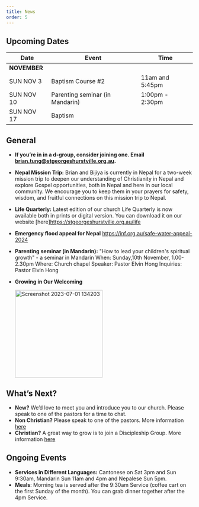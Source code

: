 ```yaml
---
title: News
order: 5
---
```


## Upcoming Dates

| Date | Event | Time |
| ----- | ----- | ----- |
| **NOVEMBER** | 
| SUN NOV 3 | Baptism Course #2 | 11am and 5:45pm |
| SUN NOV 10 | Parenting seminar (in Mandarin) | 1:00pm - 2:30pm|
| SUN NOV 17 | Baptism |  |




## General
- **If you’re in in a d-group, consider joining one. Email brian.tung@stgeorgeshurstville.org.au.**
- **Nepal Mission Trip:** Brian and Bijiya is currently in Nepal for a two-week mission trip to deepen our understanding of Christianity in Nepal and explore Gospel opportunities, both in Nepal and here in our local community. We encourage you to keep them in your prayers for safety, wisdom, and fruitful connections on this mission trip to Nepal.
- **Life Quarterly:** Latest edition of our church Life Quarterly is now available both in prints or digital version. You can download it on our website [here]https://stgeorgeshurstville.org.au/life 
- **Emergency flood appeal for Nepal** https://inf.org.au/safe-water-appeal-2024
- **Parenting seminar (in Mandarin):** 
"How to lead your children's spiritual growth" - a seminar in Mandarin
When: Sunday,10th November, 1.00-2.30pm
Where: Church chapel
Speaker: Pastor Elvin Hong
Inquiries: Pastor Elvin Hong

  

- **Growing in Our Welcoming**
  
  <img width="236" alt="Screenshot 2023-07-01 134203" src="https://github.com/stgeorgeshurstville/bulletin/assets/119166299/b540ac1c-0ba4-481e-90a5-5464939f7e4c">


## What’s Next?
- **New?** We’d love to meet you and introduce you to our church. Please speak to one of the pastors for a time to chat. 
- **Non Christian?** Please speak to one of the pastors. More information [here](https://stgeorgeshurstville.org.au/lets-talk-about-christianity)
- **Christian?** A great way to grow is to join a Discipleship Group. More information [here](https://stgeorgeshurstville.org.au/discipleship-groups)

## Ongoing Events
- **Services in Different Languages:** Cantonese on Sat 3pm and Sun 9:30am, Mandarin Sun 11am and 4pm and Nepalese Sun 5pm. 
- **Meals**: Morning tea is served after the 9:30am Service (coffee cart on the first Sunday of the month). You can grab dinner together after the 4pm Service.

